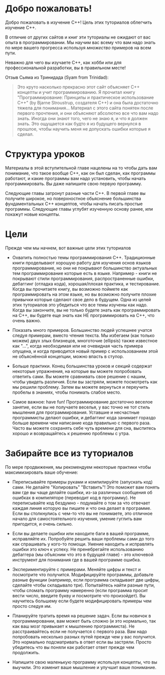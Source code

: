 # Добро пожаловать!

Добро пожаловать в изучение C++! Цель этих туториалов облегчить изучение С++.

В отличие от других сайтов и книг эти туториалы не ожидают от вас опыта в программировании. Мы научим вас всему что вам надо знать по мере вашего прогресса используя _множество_ примеров на всем пути.

Неважно для чего вы изучаете С++, как хобби или для профессиональной разработки, вы в правильном месте!

Отзыв Сьяма из Тринидада (Syam from Trinidad):

> Это круто насколько прекрасно этот сайт объясняет С++ концепты и учит программированию. Я прочитал книгу "Программирование: Принципы и практическое использование С++" (by Bjarne Stroustrup, создателя С++) и она была достаточно тяжела для понимания... Материал с этого сайта понятен после первого прочтения, и они объясняют абсолютно все что вам надо знать. Иногда они знают того, чего не знаю я, и что я должен знать. Это ощущается как будто я из будущего вернулся в прошлое, чтобы научить меня не допускать ошибки которые я сделал.

# Структура уроков

Материалы в этой вступительной главе нацелены на то чтобы дать вам понимание, что такое вообще С++, как он был сделан, как программы работают, и какие программы вам надо установить, чтобы начать программировать. Вы даже напишите свою первую программу.

Следующие главы затронут разные части С++. В первой главе вы получите широкое, но поверхностное обьяснение большинства фундаментальных С++ концептов, чтобы начать писать простые программы. Следующие главы углубят изученную основу ранее, или покажут новые концепты.

# Цели

Прежде чем мы начнем, вот важные цели этих туториалов

- Охватить полностью темы программирования С++. Традиционные книги проделывают хорошую работу для изучения основ языков программирование, но они не покрывают большинство актуальных тем программирование которые есть в языке. Например - книги не покрывают стили программирования, распространенные ошибки, дебаггинг (отладка кода), хорошая/плохая практика, и тестирование. Когда вы прочитаете книгу, вы возможно поймете как программировать на этом языке, но вы возможно получите плохие привычки которые сделают свое дело в будущем. Одна из целей этих туториалов это убедиться что все темы изучены как надо. Когда вы закончите, вы не только будете знать как программировать на С++, вы будете еще знать как НЕ программировать на С++, что очень важно.

- Показать много примеров. Большинство людей успешнее учатся следуя примерам, вместо чтения текста. Мы избегаем (как только можем) двух злых близнецов, многоточие (ellipsis) также известное как "...", когда необходимая или не очевидная часть примера опущена, и когда приводится новый пример с использованием этой не объяснённой концепции, можно впасть в ступор.

- Больше практики. Конец большинства уроков и секций содержат некоторые упражнения, на которые вы можете попробовать ответить сами. Вы можете сравнивать свое решение с нашим, чтобы увидеть различия. Если вы застряли, можете посмотреть как мы решили проблему. Затем вы можете вернуться и переучить пробелы в знаниях, чтобы понимать слабое место.

- Самое важное: have fun! Программирование достаточно веселое занятие, если вы не получаете веселья, у вас точно не тот стиль мышления для программирования. Уставшие и несчастные программисты делают ошибки, и дебаггинг кода занимает гораздо больше времени чем написание кода правильно с первого раза. Часто вы можете сохранять себе чуть времени для сна, выспитесь хорошо и возвращайтесь к решению проблемы с утра.

# Забирайте все из туториалов

По мере продвижения, мы рекомендуем некоторые практики чтобы максимизировать ваше обучение:

- Переписывайте примеры руками и компилируйте (запускать код) сами. Не делайте "Копировать" "Вставить"! Это поможет вам понять вам где вы чаще делайте ошибки, из-за различных сообщения об ошибках в компиляторе (переводит код в программу). Не переписывайте код бездумно - подумайте о том за что отвечает каждая линия которую вы пишите и что она делает в программе. Если вы столкнулись с чем-то что вы не понимаете, это отличное начало для самостоятельного изучения, умение гуглить вам пригодится, и очень сильно.

- Если вы делаете ошибки или находите баги в вашей программе, исправляйте их. Попробуйте решить ваши проблемы сами до того как спрашивать у кого-то помощи. Умение находить и исправлять ошибки это ключ к успеху. Не пренебрегайте использованию дебаггера (мы объясним что это в будущей главе) - это ключевой инструмент для понимания где в вашей программе ошибка.

- Экспериментируйте с примерами. Меняйте цифры и текст и посмотрите что получится. Модифицируйте программы, добавьте разные функции (например, если программа складывает две цифры, сделайте чтобы складывало три). Попытайтесь найти разные пути, чтобы сломать программу намеренно (если программа просит вести число, введите букву и посмотрите что произойдет). Вы научитесь большему если будете модифицировать примеры чем просто следуя им.

- Планируйте тратить время на решение задач. Если вы новичок в программировании, вам может быть сложно (и это нормально, так как ваш мозг привыкает к мышлению программиста). Не расстраивайтесь если не получается с первого раза. Вам надо попробовать несколько разных путей прежде чем у вас получится. Это нормально подсматривать в ответ если вы застряли. Просто убедитесь что вы поняли как работает ответ прежде чем продолжить.

- Напишите свою маленькую программу используя концепты, что вы выучили. Это изменит ваше мышление и улучшит ваше понимание.